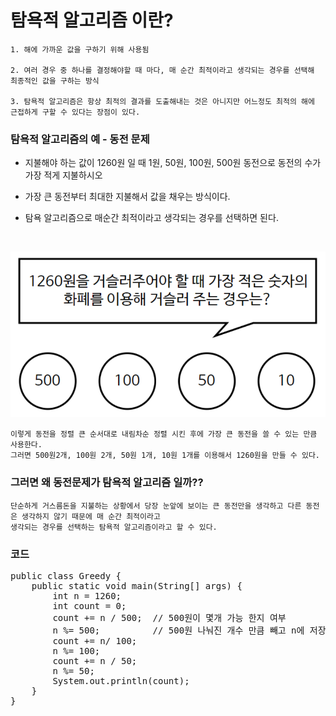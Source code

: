 # 탐욕적 알고리즘 이란?

```
1. 해에 가까운 값을 구하기 위해 사용됨

2. 여러 경우 중 하나를 결정해야할 때 마다, 매 순간 최적이라고 생각되는 경우를 선택해 최종적인 값을 구하는 방식

3. 탐욕적 알고리즘은 항상 최적의 결과를 도출해내는 것은 아니지만 어느정도 최적의 해에 근접하게 구할 수 있다는 장점이 있다.

```


### 탐욕적 알고리즘의 예 - 동전 문제

* 지불해야 하는 값이 1260원 일 때 1원, 50원, 100원, 500원 동전으로 동전의 수가 가장 적게 지불하시오

* 가장 큰 동전부터 최대한 지불해서 값을 채우는 방식이다.

* 탐욕 알고리즘으로 매순간 최적이라고 생각되는 경우를 선택하면 된다.

<br>

![알고리즘](./img/동전.png)

```
이렇게 동전을 정렬 큰 순서대로 내림차순 정렬 시킨 후에 가장 큰 동전을 쓸 수 있는 만큼 사용한다.
그러면 500원2개, 100원 2개, 50원 1개, 10원 1개를 이용해서 1260원을 만들 수 있다.
```

### 그러면 왜 동전문제가 탐욕적 알고리즘 일까?? 

```
단순하게 거스름돈을 지불하는 상황에서 당장 눈앞에 보이는 큰 동전만을 생각하고 다른 동전은 생각하지 않기 때문에 매 순간 최적이라고
생각되는 경우를 선택하는 탐욕적 알고리즘이라고 할 수 있다. 
```

### 코드 

<pre>
public class Greedy {
    public static void main(String[] args) {
        int n = 1260;
        int count = 0;
        count += n / 500;  // 500원이 몇개 가능 한지 여부
        n %= 500;          // 500원 나눠진 개수 만큼 빼고 n에 저장
        count += n/ 100;
        n %= 100;
        count += n / 50;
        n %= 50;
        System.out.println(count);
    }
}